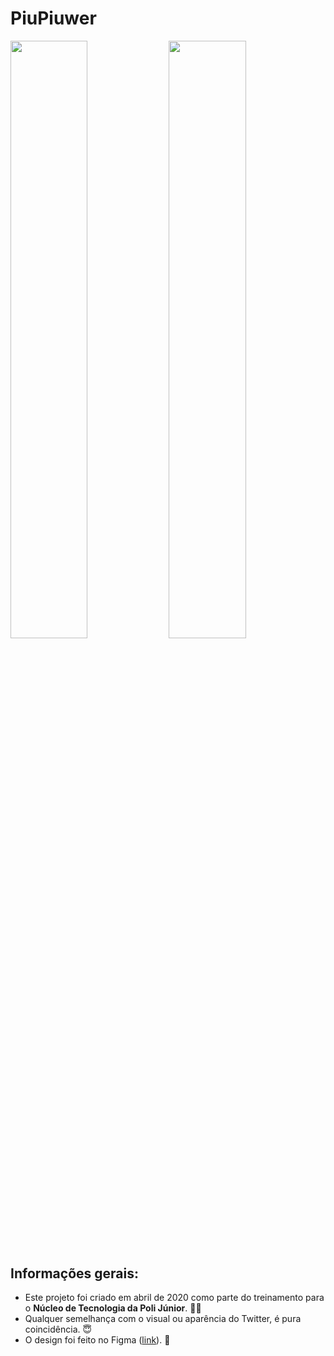 # PiuPiuwer

<p float="left">
 <img src="https://user-images.githubusercontent.com/58156196/116817639-c61bd680-ab3d-11eb-9055-f62b9c048900.png" width="49.5%" />
 <img src="https://user-images.githubusercontent.com/58156196/116817635-c0be8c00-ab3d-11eb-8b8e-788663bb73f4.png" width="49.5%" />
</p>

## Informações gerais:

- Este projeto foi criado em abril de 2020 como parte do treinamento para o **Núcleo de Tecnologia da Poli Júnior**. 💪🏻
- Qualquer semelhança com o visual ou aparência do Twitter, é pura coincidência. 😇
- O design foi feito no Figma ([link](https://www.figma.com/file/UFBgBqOEC7NIyJSaUVTGc5/Henrique-Falconer-%E2%80%93-PIT-PiuPiuwer?node-id=0%3A1)). 🎨
